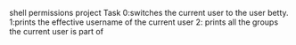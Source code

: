 shell permissions project
Task 0:switches the current user to the user betty.
1:prints the effective username of the current user
2: prints all the groups the current user is part of

